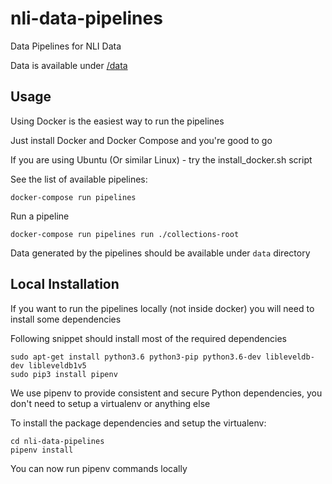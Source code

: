 # nli-data-pipelines

Data Pipelines for NLI Data

Data is available under [/data](/data)

## Usage

Using Docker is the easiest way to run the pipelines

Just install Docker and Docker Compose and you're good to go

If you are using Ubuntu (Or similar Linux) - try the install_docker.sh script

See the list of available pipelines:

```
docker-compose run pipelines
```

Run a pipeline

```
docker-compose run pipelines run ./collections-root
```

Data generated by the pipelines should be available under `data` directory

## Local Installation

If you want to run the pipelines locally (not inside docker) you will need to install some dependencies

Following snippet should install most of the required dependencies

```
sudo apt-get install python3.6 python3-pip python3.6-dev libleveldb-dev libleveldb1v5
sudo pip3 install pipenv
```

We use pipenv to provide consistent and secure Python dependencies, you don't need to setup a virtualenv or anything else

To install the package dependencies and setup the virtualenv:

```
cd nli-data-pipelines
pipenv install
```

You can now run pipenv commands locally
